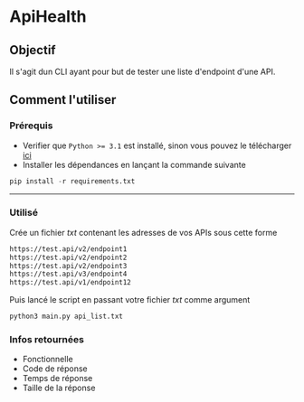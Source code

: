 # ApiHealth

## Objectif

Il s'agit dun CLI ayant pour but de tester une liste d'endpoint d'une API.

## Comment l'utiliser 

### Prérequis 

- Verifier que `Python >= 3.1` est installé, sinon vous pouvez le télécharger [ici]("https://www.python.org/downloads/")
- Installer les dépendances en lançant la commande suivante 
```python
pip install -r requirements.txt
```

---
### Utilisé 

Crée un fichier *_txt_* contenant les adresses de vos APIs sous cette forme 
```txt
https://test.api/v2/endpoint1
https://test.api/v2/endpoint2
https://test.api/v2/endpoint3
https://test.api/v3/endpoint4
https://test.api/v1/endpoint12
```
Puis lancé le script en passant votre fichier *_txt_* comme argument 
```bash
python3 main.py api_list.txt
```
### Infos retournées

- Fonctionnelle
- Code de réponse 
- Temps de réponse
- Taille de la réponse 